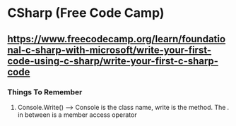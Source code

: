 # CSharp (Free Code Camp)
## https://www.freecodecamp.org/learn/foundational-c-sharp-with-microsoft/write-your-first-code-using-c-sharp/write-your-first-c-sharp-code

### Things To Remember
1. Console.Write() --> Console is the class name, write is the method. The *.* in between is a member access operator  
